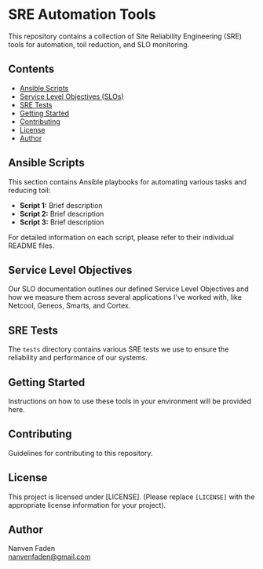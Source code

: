 # SRE Automation Tools

This repository contains a collection of Site Reliability Engineering (SRE) tools for automation, toil reduction, and SLO monitoring.

## Contents
- [Ansible Scripts](#ansible-scripts)
- [Service Level Objectives (SLOs)](#service-level-objectives)
- [SRE Tests](#sre-tests)
- [Getting Started](#getting-started)
- [Contributing](#contributing)
- [License](#license)
- [Author](#author)

## Ansible Scripts

This section contains Ansible playbooks for automating various tasks and reducing toil:

- **Script 1:** Brief description
- **Script 2:** Brief description
- **Script 3:** Brief description

For detailed information on each script, please refer to their individual README files.

## Service Level Objectives

Our SLO documentation outlines our defined Service Level Objectives and how we measure them across several applications I've worked with, like Netcool, Geneos, Smarts, and Cortex.

## SRE Tests

The `tests` directory contains various SRE tests we use to ensure the reliability and performance of our systems.

## Getting Started

Instructions on how to use these tools in your environment will be provided here.

## Contributing

Guidelines for contributing to this repository.

## License

This project is licensed under [LICENSE]. (Please replace `[LICENSE]` with the appropriate license information for your project).

## Author

Nanven Faden  
[nanvenfaden@gmail.com](mailto:nanvenfaden@gmail.com)
